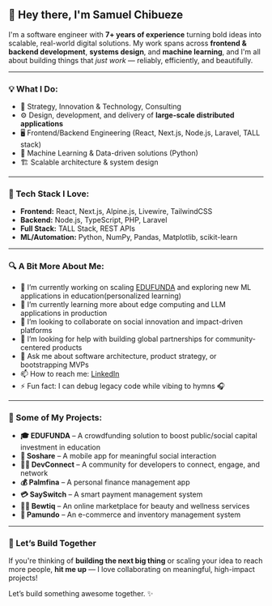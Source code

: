 ## 👋 Hey there, I'm Samuel Chibueze

I'm a software engineer with **7+ years of experience** turning bold ideas into scalable, real-world digital solutions. My work spans across **frontend & backend development**, **systems design**, and **machine learning**, and I'm all about building things that *just work* — reliably, efficiently, and beautifully.

---

### 💡 What I Do:
- 🧠 Strategy, Innovation & Technology, Consulting
- ⚙️ Design, development, and delivery of **large-scale distributed applications**
- 🖥️ Frontend/Backend Engineering (React, Next.js, Node.js, Laravel, TALL stack)
- 🧪 Machine Learning & Data-driven solutions (Python)
- 🏗️ Scalable architecture & system design

---

### 🧰 Tech Stack I Love:
- **Frontend:** React, Next.js, Alpine.js, Livewire, TailwindCSS  
- **Backend:** Node.js, TypeScript, PHP, Laravel  
- **Full Stack:** TALL Stack, REST APIs  
- **ML/Automation:** Python, NumPy, Pandas, Matplotlib, scikit-learn  

---

### 🔍 A Bit More About Me:
- 🔭 I’m currently working on scaling [EDUFUNDA](#) and exploring new ML applications in education(personalized learning)
- 🌱 I’m currently learning more about edge computing and LLM applications in production  
- 👯 I’m looking to collaborate on social innovation and impact-driven platforms  
- 🤔 I’m looking for help with building global partnerships for community-centered products  
- 💬 Ask me about software architecture, product strategy, or bootstrapping MVPs  
- 📫 How to reach me: [LinkedIn](https://linkedin.com/in/sechibueze)  
- ⚡ Fun fact: I can debug legacy code while vibing to hymns 🎧

---

### 🚀 Some of My Projects:
 
- **🎓 EDUFUNDA** – A crowdfunding solution to boost public/social capital investment in education  
- **📱 Soshare** – A mobile app for meaningful social interaction  
- **👨‍💻 DevConnect** – A community for developers to connect, engage, and network  
- **💰 Palmfina** – A personal finance management app  
- **💳 SaySwitch** – A smart payment management system
- **💇‍♀️ Bewtiq** – An online marketplace for beauty and wellness services  
- **🛒 Pamundo** – An e-commerce and inventory management system   

---

### 🤝 Let’s Build Together
If you're thinking of **building the next big thing** or scaling your idea to reach more people, **hit me up** — I love collaborating on meaningful, high-impact projects!

Let’s build something awesome together. ✨
